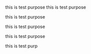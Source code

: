 this is test purpose
this is test purpose

this is test purpose

this is test purpose

this is test purpose

this is test purp

